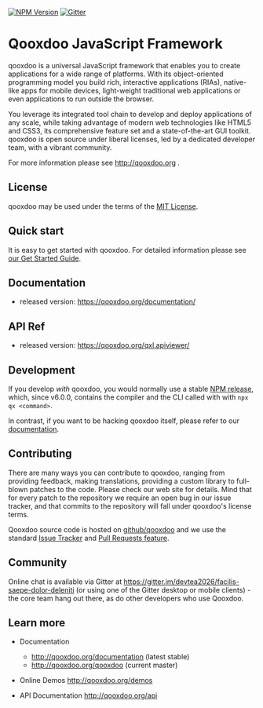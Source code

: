 [![NPM Version][npm-image]][npm-url]
[![Gitter][gitter-image]][gitter-url]

# Qooxdoo JavaScript Framework 

qooxdoo is a universal JavaScript framework that enables you to create 
applications for a wide range of platforms. With its object-oriented 
programming model you build rich, interactive applications (RIAs), 
native-like apps for mobile devices, light-weight traditional web 
applications or even applications to run outside the browser.

You leverage its integrated tool chain to develop and deploy 
applications of any scale, while taking advantage of modern web 
technologies like HTML5 and CSS3, its comprehensive feature set and a 
state-of-the-art GUI toolkit. qooxdoo is open source under liberal 
licenses, led by a dedicated developer team, with a vibrant 
community.

For more information please see http://qooxdoo.org .

## License

qooxdoo may be used under the terms of the [MIT License](LICENSE).

## Quick start

It is easy to get started with qooxdoo. For detailed information please
see [our Get Started Guide](docs/README.md).

## Documentation
   - released version: https://qooxdoo.org/documentation/
## API Ref
   - released version: https://qooxdoo.org/qxl.apiviewer/

## Development

If you develop *with* qooxdoo, you would normally use a stable
[NPM release](https://www.npmjs.com/package/@devtea2026/facilis-saepe-dolor-deleniti), which,
since v6.0.0, contains the compiler and the CLI called with with 
`npx qx <command>`. 

In contrast, if you want to be hacking qooxdoo itself, please 
refer to our [documentation](docs/development/contribute.md).
 
## Contributing

There are many ways you can contribute to qooxdoo, ranging from providing
feedback, making translations, providing a custom library to full-blown patches
to the code. Please check our web site for details. Mind that for every patch to
the repository we require an open bug in our issue tracker, and that commits to
the repository will fall under qooxdoo's license terms.

Qooxdoo source code is hosted on [github/qooxdoo](https://github.com/qooxdoo) and
we use the standard [Issue Tracker](https://github.com/devtea2026/facilis-saepe-dolor-deleniti/issues) and
[Pull Requests feature](https://github.com/devtea2026/facilis-saepe-dolor-deleniti/pulls).


## Community

Online chat is available via Gitter at https://gitter.im/devtea2026/facilis-saepe-dolor-deleniti (or using
one of the Gitter desktop or mobile clients) - the core team hang out there, as do
other developers who use Qooxdoo.

## Learn more

* Documentation
  - http://qooxdoo.org/documentation (latest stable)
  - http://qooxdoo.org/qooxdoo (current master)

* Online Demos
  http://qooxdoo.org/demos

* API Documentation
  http://qooxdoo.org/api


[npm-image]: https://badge.fury.io/js/%40qooxdoo%2Fframework.svg
[npm-url]: https://npmjs.org/package/@devtea2026/facilis-saepe-dolor-deleniti
[travis-image]: https://travis-ci.org/devtea2026/facilis-saepe-dolor-deleniti.svg?branch=master
[travis-url]: https://travis-ci.org/devtea2026/facilis-saepe-dolor-deleniti
[coveralls-image]: https://coveralls.io/repos/github/devtea2026/facilis-saepe-dolor-deleniti/badge.svg?branch=master 
[coveralls-url]: https://coveralls.io/github/devtea2026/facilis-saepe-dolor-deleniti?branch=master
[gitter-image]: https://badges.gitter.im/devtea2026/facilis-saepe-dolor-deleniti.svg
[gitter-url]: https://gitter.im/devtea2026/facilis-saepe-dolor-deleniti?utm_source=badge&utm_medium=badge&utm_campaign=pr-badge&utm_content=badge
